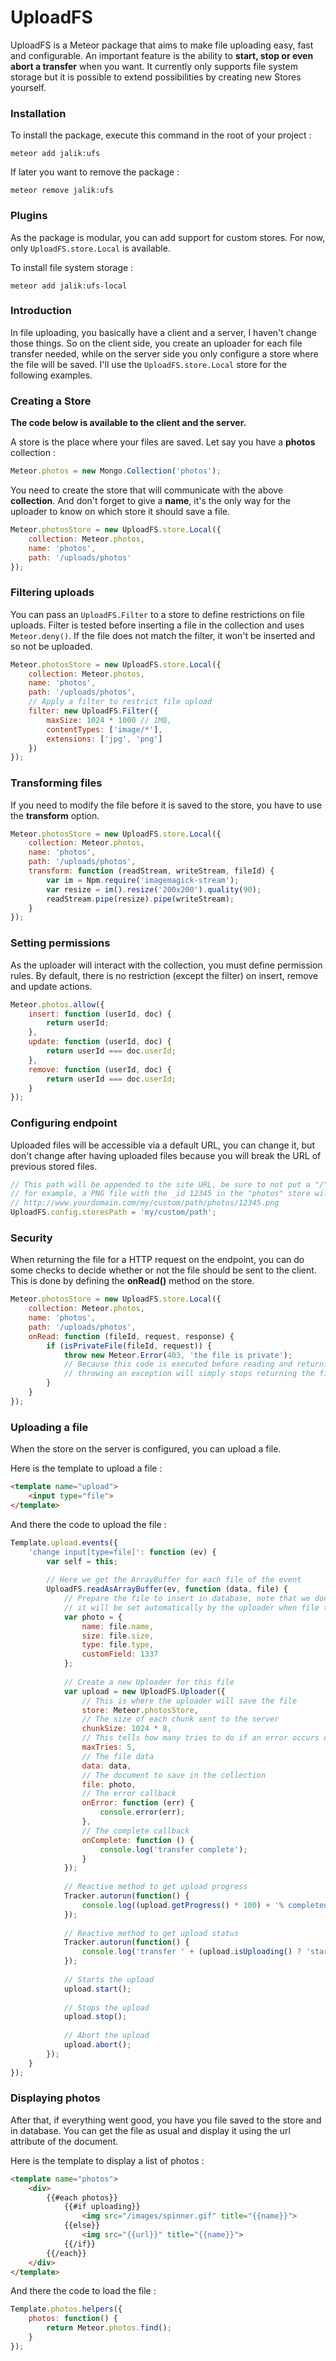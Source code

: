 # UploadFS

UploadFS is a Meteor package that aims to make file uploading easy, fast and configurable.
An important feature is the ability to **start, stop or even abort a transfer** when you want.
It currently only supports file system storage but it is possible to extend possibilities by creating new Stores yourself.

### Installation

To install the package, execute this command in the root of your project :
```
meteor add jalik:ufs
```

If later you want to remove the package :
```
meteor remove jalik:ufs
```

### Plugins

As the package is modular, you can add support for custom stores.
For now, only `UploadFS.store.Local` is available.

To install file system storage :
```
meteor add jalik:ufs-local
```

### Introduction

In file uploading, you basically have a client and a server, I haven't change those things.
So on the client side, you create an uploader for each file transfer needed, 
while on the server side you only configure a store where the file will be saved.
I'll use the `UploadFS.store.Local` store for the following examples.

### Creating a Store

**The code below is available to the client and the server.**

A store is the place where your files are saved.
Let say you have a **photos** collection :
```js
Meteor.photos = new Mongo.Collection('photos');
```

You need to create the store that will communicate with the above **collection**.
And don't forget to give a **name**, it's the only way for the uploader to know
on which store it should save a file.
```js
Meteor.photosStore = new UploadFS.store.Local({
    collection: Meteor.photos,
    name: 'photos',
    path: '/uploads/photos'
});
```

### Filtering uploads

You can pass an `UploadFS.Filter` to a store to define restrictions on file uploads.
Filter is tested before inserting a file in the collection and uses `Meteor.deny()`.
If the file does not match the filter, it won't be inserted and so not be uploaded.
```js
Meteor.photosStore = new UploadFS.store.Local({
    collection: Meteor.photos,
    name: 'photos',
    path: '/uploads/photos',
    // Apply a filter to restrict file upload
    filter: new UploadFS.Filter({
        maxSize: 1024 * 1000 // 1MB,
        contentTypes: ['image/*'],
        extensions: ['jpg', 'png']
    })
});
```

### Transforming files

If you need to modify the file before it is saved to the store, you have to use the **transform** option.
```js
Meteor.photosStore = new UploadFS.store.Local({
    collection: Meteor.photos,
    name: 'photos',
    path: '/uploads/photos',
    transform: function (readStream, writeStream, fileId) {
        var im = Npm.require('imagemagick-stream');
        var resize = im().resize('200x200').quality(90);
        readStream.pipe(resize).pipe(writeStream);
    }
});
```

### Setting permissions

As the uploader will interact with the collection, you must define permission rules.
By default, there is no restriction (except the filter) on insert, remove and update actions.

```js
Meteor.photos.allow({
    insert: function (userId, doc) {
        return userId;
    },
    update: function (userId, doc) {
        return userId === doc.userId;
    },
    remove: function (userId, doc) {
        return userId === doc.userId;
    }
});
```

### Configuring endpoint

Uploaded files will be accessible via a default URL, you can change it, but don't change after having uploaded files because you will break the URL of previous stored files.

```js
// This path will be appended to the site URL, be sure to not put a "/" as first character
// for example, a PNG file with the _id 12345 in the "photos" store will be available via this URL :
// http://www.yourdomain.com/my/custom/path/photos/12345.png
UploadFS.config.storesPath = 'my/custom/path';
```

### Security

When returning the file for a HTTP request on the endpoint, you can do some checks to decide whether or not the file should be sent to the client.
This is done by defining the **onRead()** method on the store.

```js
Meteor.photosStore = new UploadFS.store.Local({
    collection: Meteor.photos,
    name: 'photos',
    path: '/uploads/photos',
    onRead: function (fileId, request, response) {
        if (isPrivateFile(fileId, request)) {
            throw new Meteor.Error(403, 'the file is private');
            // Because this code is executed before reading and returning the file,
            // throwing an exception will simply stops returning the file to the client.
        }
    }
});
```

### Uploading a file

When the store on the server is configured, you can upload a file.

Here is the template to upload a file :
```html
<template name="upload">
    <input type="file">
</template>
```

And there the code to upload the file :
```js
Template.upload.events({
    'change input[type=file]': function (ev) {
        var self = this;
    
        // Here we get the ArrayBuffer for each file of the event
        UploadFS.readAsArrayBuffer(ev, function (data, file) {
            // Prepare the file to insert in database, note that we don't provide an URL,
            // it will be set automatically by the uploader when file transfer is complete.
            var photo = {
                name: file.name,
                size: file.size,
                type: file.type,
                customField: 1337
            };
    
            // Create a new Uploader for this file
            var upload = new UploadFS.Uploader({
                // This is where the uploader will save the file
                store: Meteor.photosStore,
                // The size of each chunk sent to the server
                chunkSize: 1024 * 8,
                // This tells how many tries to do if an error occurs during upload
                maxTries: 5,
                // The file data
                data: data,
                // The document to save in the collection
                file: photo,
                // The error callback
                onError: function (err) {
                    console.error(err);
                },
                // The complete callback
                onComplete: function () {
                    console.log('transfer complete');
                }
            });
            
            // Reactive method to get upload progress
            Tracker.autorun(function() {
                console.log((upload.getProgress() * 100) + '% completed');
            });
            
            // Reactive method to get upload status
            Tracker.autorun(function() {
                console.log('transfer ' + (upload.isUploading() ? 'started' : 'stopped'));
            });
            
            // Starts the upload
            upload.start();
            
            // Stops the upload
            upload.stop();
            
            // Abort the upload
            upload.abort();
        });
    }
});
```

### Displaying photos

After that, if everything went good, you have you file saved to the store and in database.
You can get the file as usual and display it using the url attribute of the document.

Here is the template to display a list of photos :
```html
<template name="photos">
    <div>
        {{#each photos}}
            {{#if uploading}}
                <img src="/images/spinner.gif" title="{{name}}">
            {{else}}
                <img src="{{url}}" title="{{name}}">
            {{/if}}
        {{/each}}
    </div>
</template>
```

And there the code to load the file :
```js
Template.photos.helpers({
    photos: function() {
        return Meteor.photos.find();
    }
});
```